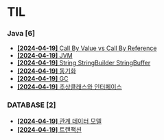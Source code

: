 # TIL
 
### Java [6]
- [**[2024-04-19]**  Call By Value vs Call By Reference](https://github.com/A-lass/TIL/blob/main/Java/Call_By_Value_vs_Call_By_Reference.md)
- [**[2024-04-19]**  JVM](https://github.com/A-lass/TIL/blob/main/Java/JVM.md)
- [**[2024-04-19]**  String StringBuilder StringBuffer](https://github.com/A-lass/TIL/blob/main/Java/String_StringBuilder_StringBuffer.md)
- [**[2024-04-19]**  동기화](https://github.com/A-lass/TIL/blob/main/Java/동기화.md)
- [**[2024-04-19]**  GC](https://github.com/A-lass/TIL/blob/main/Java/GC.md)
- [**[2024-04-19]**  추상클래스와 인터페이스](https://github.com/A-lass/TIL/blob/main/Java/추상클래스와_인터페이스.md)
### DATABASE [2]
- [**[2024-04-19]**  관계 데이터 모델](https://github.com/A-lass/TIL/blob/main/DATABASE/관계_데이터_모델.md)
- [**[2024-04-19]**  트랜잭션](https://github.com/A-lass/TIL/blob/main/DATABASE/트랜잭션.md)
